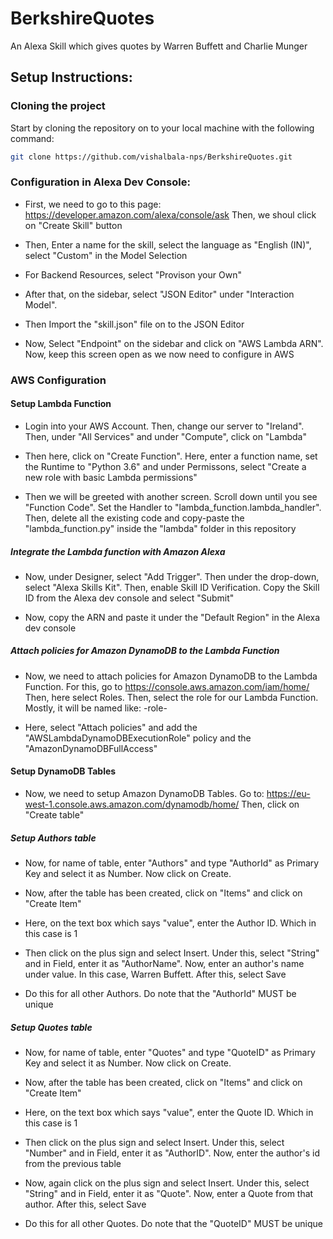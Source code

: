 # BerkshireQuotes

An Alexa Skill which gives quotes by Warren Buffett and Charlie Munger

## Setup Instructions:
### Cloning the project
Start by cloning the repository on to your local machine with the following command:
```bash
git clone https://github.com/vishalbala-nps/BerkshireQuotes.git
```
### Configuration in Alexa Dev Console:
* First, we need to go to this page: https://developer.amazon.com/alexa/console/ask Then, we shoul click on "Create Skill" button

* Then, Enter a name for the skill, select the language as "English (IN)", select "Custom" in the Model Selection

* For Backend Resources, select "Provison your Own"

* After that, on the sidebar, select "JSON Editor" under "Interaction Model".

* Then Import the "skill.json" file on to the JSON Editor

* Now, Select "Endpoint" on the sidebar and click on "AWS Lambda ARN". Now, keep this screen open as we now need to configure in AWS
    
### AWS Configuration
#### Setup Lambda Function
* Login into your AWS Account. Then, change our server to "Ireland". Then, under "All Services" and under "Compute", click on "Lambda"

* Then here, click on "Create Function". Here, enter a function name, set the Runtime to "Python 3.6" and under Permissons, select "Create a new role with basic Lambda permissions"

* Then we will be greeted with another screen. Scroll down until you see "Function Code". Set the Handler to "lambda_function.lambda_handler". Then, delete all the existing code and copy-paste the "lambda_function.py" inside the "lambda" folder in this repository

##### Integrate the Lambda function with Amazon Alexa
* Now, under Designer, select "Add Trigger". Then under the drop-down, select "Alexa Skills Kit". Then, enable Skill ID Verification. Copy the Skill ID from the Alexa dev console and select "Submit"

* Now, copy the ARN and paste it under the "Default Region" in the Alexa dev console

##### Attach policies for Amazon DynamoDB to the Lambda Function
* Now, we need to attach policies for Amazon DynamoDB to the Lambda Function. For this, go to https://console.aws.amazon.com/iam/home/ Then, here select Roles. Then, select the role for our Lambda Function. Mostly, it will be named like: <name-of-lambda-function>-role-<pre-generated-id>

* Here, select "Attach policies" and add the "AWSLambdaDynamoDBExecutionRole" policy and the "AmazonDynamoDBFullAccess"

#### Setup DynamoDB Tables
* Now, we need to setup Amazon DynamoDB Tables. Go to: https://eu-west-1.console.aws.amazon.com/dynamodb/home/ Then, click on "Create table"

##### Setup Authors table
* Now, for name of table, enter "Authors" and type "AuthorId" as Primary Key and select it as Number. Now click on Create.

* Now, after the table has been created, click on "Items" and click on "Create Item"

* Here, on the text box which says "value", enter the Author ID. Which in this case is 1

* Then click on the plus sign and select Insert. Under this, select "String" and in Field, enter it as "AuthorName". Now, enter an author's name under value. In this case, Warren Buffett. After this, select Save

* Do this for all other Authors. Do note that the "AuthorId" MUST be unique

##### Setup Quotes table
* Now, for name of table, enter "Quotes" and type "QuoteID" as Primary Key and select it as Number. Now click on Create.

* Now, after the table has been created, click on "Items" and click on "Create Item"

* Here, on the text box which says "value", enter the Quote ID. Which in this case is 1

* Then click on the plus sign and select Insert. Under this, select "Number" and in Field, enter it as "AuthorID". Now, enter the author's id from the previous table

* Now, again click on the plus sign and select Insert. Under this, select "String" and in Field, enter it as "Quote". Now, enter a Quote from that author. After this, select Save

* Do this for all other Quotes. Do note that the "QuoteID" MUST be unique

